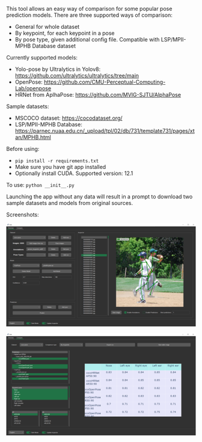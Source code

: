 This tool allows an easy way of comparison for some popular pose prediction models.
There are three supported ways of comparison: 
* General for whole dataset
* By keypoint, for each keypoint in a pose
* By pose type, given additional config file. Compatible with LSP/MPII-MPHB Database dataset

Currently supported models:
* Yolo-pose by Ultralytics in Yolov8: https://github.com/ultralytics/ultralytics/tree/main
* OpenPose: https://github.com/CMU-Perceptual-Computing-Lab/openpose
* HRNet from AplhaPose: https://github.com/MVIG-SJTU/AlphaPose

Sample datasets:
* MSCOCO dataset: https://cocodataset.org/
* LSP/MPII-MPHB Database: https://parnec.nuaa.edu.cn/_upload/tpl/02/db/731/template731/pages/xtan/MPHB.html

Before using:
* `pip install -r requirements.txt`
* Make sure you have git app installed
* Optionally install CUDA. Supported version: 12.1

To use: `python __init__.py`

Launching the app without any data will result in a prompt to download two sample datasets and models from original sources.

Screenshots:


![Alt text](Screenshot1.png "First Page")

![Alt text](Screenshot2.png "Second Page")
